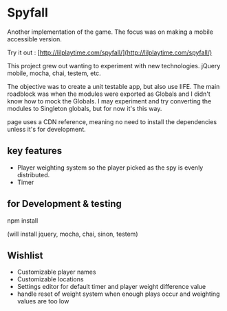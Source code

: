Spyfall
=======

Another implementation of the game. The focus was on making a mobile accessible version.

Try it out : [http://lilplaytime.com/spyfall/](http://lilplaytime.com/spyfall/)

This project grew out wanting to experiment with new technologies. 
jQuery mobile, mocha, chai, testem, etc.

The objective was to create a unit testable app, but also use IIFE.
The main roadblock was when the modules were exported as Globals and I didn't know how to mock the Globals.
I may experiment and try converting the modules to Singleton globals, but for now it's this way.

page uses a CDN reference, meaning no need to install the dependencies unless it's for development.

key features
-------------
-   Player weighting system so the player picked as the spy is evenly distributed.
-   Timer

for Development & testing
-----------
npm install 

(will install jquery, mocha, chai, sinon, testem)

Wishlist
---------
-   Customizable player names
-   Customizable locations
-   Settings editor for default timer and player weight difference value
-   handle reset of weight system when enough plays occur and weighting values are too low

